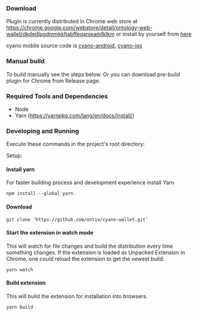
### Download 

Plugin is currently distributed in Chrome web store at https://chrome.google.com/webstore/detail/ontology-web-wallet/dkdedlpgdmmkkfjabffeganieamfklkm or install by yourself from [here](https://github.com/ontio/cyano-wallet/releases)

cyano mobile source code is [cyano-android](https://github.com/ontio-cyano/cyano-android), [cyano-ios](https://github.com/ontio-cyano/cyano-ios)

### Manual build

To build manually see the steps below. Or you can download pre-build plugin for Chrome from Release page.

### Required Tools and Dependencies

* Node
* Yarn (https://yarnpkg.com/lang/en/docs/install/)

### Developing and Running

Execute these commands in the project's root directory:

Setup:

#### Install yarn
For faster building process and development experience install Yarn

```
npm install --global yarn
```

#### Download
```
git clone 'https://github.com/ontio/cyano-wallet.git'
```

#### Start the extension in watch mode
This will watch for file changes and build the distribution every time something changes. If the extension is loaded as Unpacked Extension in Chrome, one could reload the extension to get the newest build.

````
yarn watch
````

#### Build extension
This will build the extension for installation into browsers. 

````
yarn build
````
